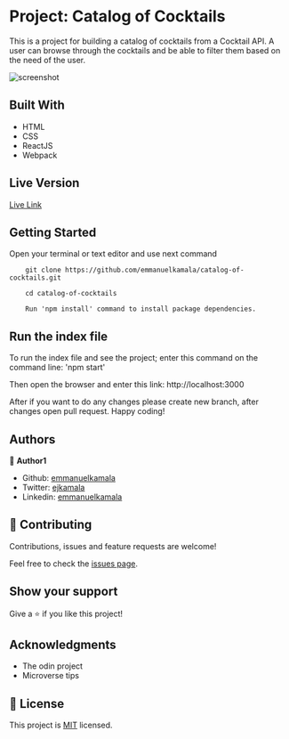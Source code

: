 # Project: Catalog of Cocktails

This is a project for building a catalog of cocktails from a Cocktail API. A user can browse through the cocktails and be able to filter them based on the need of the user.

![screenshot](./dist/images/cocktails.png)

## Built With

- HTML
- CSS
- ReactJS
- Webpack


## Live Version

[Live Link](https://catalog-of-cocktails.herokuapp.com/)


## Getting Started

Open your terminal or text editor and use next command

        git clone https://github.com/emmanuelkamala/catalog-of-cocktails.git

        cd catalog-of-cocktails

        Run 'npm install' command to install package dependencies.

## Run the index file

To run the index file and see the project; enter this command on the command line:
'npm start'

Then open the browser and enter this link:
http://localhost:3000

After if you want to do any changes please create new branch, after changes open pull request.
Happy coding! 



## Authors


👤 **Author1**

- Github: [emmanuelkamala](https://github.com/emmanuelkamala)
- Twitter: [ejkamala](https://twitter.com/ejkamala)
- Linkedin: [emmanuelkamala](https://linkedin.com/in/emmanuelkamala)

## 🤝 Contributing

Contributions, issues and feature requests are welcome!

Feel free to check the [issues page](issues/).

## Show your support

Give a ⭐️ if you like this project!

## Acknowledgments

- The odin project
- Microverse tips

## 📝 License

This project is [MIT](lic.url) licensed.
